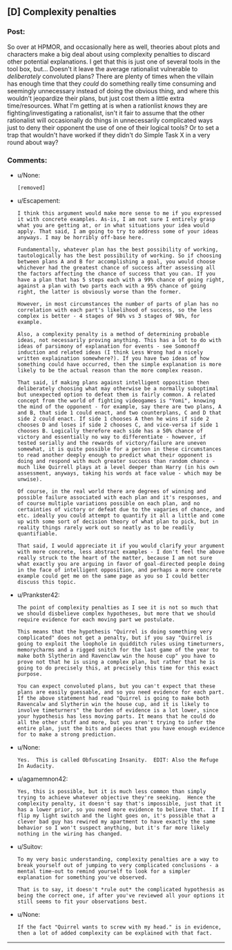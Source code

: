 ## [D] Complexity penalties

### Post:

So over at HPMOR, and occasionally here as well, theories about plots and characters make a big deal about using complexity penalties to discard other potential explanations. I get that this is just one of several tools in the tool box, but... Doesn't it leave the average rationalist vulnerable to *deliberately* convoluted plans? There are plenty of times when the villain has enough time that they *could* do something really time consuming and seemingly unnecessary instead of doing the obvious thing, and where this wouldn't jeopardize their plans, but just cost them a little extra time/resources. What I'm getting at is when a rationlist *knows* they are fighting/investigating a rationalist, isn't it fair to assume that the other rationalist will occasionally do things in unnecessarily complicated ways just to deny their opponent the use of one of their logical tools? Or to set a trap that wouldn't have worked if they didn't do Simple Task X in a very round about way?

### Comments:

- u/None:
  ```
  [removed]
  ```

- u/Escapement:
  ```
  I think this argument would make more sense to me if you expressed it with concrete examples. As-is, I am not sure I entirely grasp what you are getting at, or in what situations your idea would apply. That said, I am going to try to address some of your ideas anyways. I may be horribly off-base here.

  Fundamentally, whatever plan has the best possibility of working, tautologically has the best possibility of working. So if choosing between plans A and B for accomplishing a goal, you would choose whichever had the greatest chance of success after assessing all the factors affecting the chance of success that you can. If you have a plan that has 5 steps each with a 99% chance of going right, against a plan with two parts each with a 95% chance of going right, the latter is obviously worse than the former. 

  However, in most circumstances the number of parts of plan has no correlation with each part's likelihood of success, so the less complex is better - 4 stages of 98% vs 3 stages of 98%, for example. 

  Also, a complexity penalty is a method of determining probable ideas, not necessarily proving anything. This has a lot to do with ideas of parsimony of explanation for events - see Somonoff induction and related ideas (I think Less Wrong had a nicely written explaination somewhere?). If you have two ideas of how something could have occurred, then the simple explanation is more likely to be the actual reason than the more complex reason.

  That said, if making plans against intelligent opposition then deliberately choosing what may otherwise be a normally suboptimal but unexpected option to defeat them is fairly common. A related concept from the world of fighting videogames is "Yomi", knowing the mind of the opponent - for example, say there are two plans, A and B, that side 1 could enact, and two counterplans, C and D that side 2 could enact. If side 1 chooses A then he wins if side 2 chooses D and loses if side 2 chooses C, and vice-versa if side 1 chooses B. Logically therefore each side has a 50% chance of victory and essentially no way to differentiate - however, if tested serially and the rewards of victory/failure are uneven somewhat, it is quite possible for a person in these circumstances to read another deeply enough to predict what their opponent is doing and respond with much greater success than random chance - much like Quirrell plays at a level deeper than Harry (in his own assessment, anyways, taking his words at face value - which may be unwise).

  Of course, in the real world there are degrees of winning and possible failure associated with each plan and it's responses, and of course multiple variations possible on each plan, and no certainties of victory or defeat due to the vagaries of chance, and etc. ideally you could attempt to quantify it all a little and come up with some sort of decision theory of what plan to pick, but in reality things rarely work out so neatly as to be readily quantifiable. 

  That said, I would appreciate it if you would clarify your argument with more concrete, less abstract examples - I don't feel the above really struck to the heart of the matter, because I am not sure what exactly you are arguing in favor of goal-directed people doing in the face of intelligent opposition, and perhaps a more concrete example could get me on the same page as you so I could better discuss this topic.
  ```

- u/Prankster42:
  ```
  The point of complexity penalties as I see it is not so much that we should disbelieve complex hypotheses, but more that we should require evidence for each moving part we postulate.

  This means that the hypothesis "Quirrel is doing something very complicated" does not get a penalty, but if you say "Quirrel is going to exploit the loophole in quidditch rules using timeturners, memorycharms and a rigged snitch for the last game of the year to make both Slytherin and Ravenclaw win the house cup" you have to prove not that he is using a complex plan, but rather that he is going to do precisely this, at precisely this time for this exact purpose.

  You can expect convoluted plans, but you can't expect that these plans are easily guessable, and so you need evidence for each part. If the above statement had read "Quirrel is going to make both Ravencalw and Slytherin win the house cup, and it is likely to involve timeturners" the burden of evidence is a lot lower, since your hypothesis has less moving parts. It means that he could do all the other stuff and more, but you aren't trying to infer the entire plan, just the bits and pieces that you have enough evidence for to make a strong prediction.
  ```

- u/None:
  ```
  Yes.  This is called Obfuscating Insanity.  EDIT: Also the Refuge In Audacity.
  ```

- u/agamemnon42:
  ```
  Yes, this is possible, but it is much less common than simply trying to achieve whatever objective they're seeking.  Hence the complexity penalty, it doesn't say that's impossible, just that it has a lower prior, so you need more evidence to believe that.  If I flip my light switch and the light goes on, it's possible that a clever bad guy has rewired my apartment to have exactly the same behavior so I won't suspect anything, but it's far more likely nothing in the wiring has changed.
  ```

- u/Suitov:
  ```
  To my very basic understanding, complexity penalties are a way to break yourself out of jumping to very complicated conclusions - a mental time-out to remind yourself to look for a simpler explanation for something you've observed.

  That is to say, it doesn't *rule out* the complicated hypothesis as being the correct one, if after you've reviewed all your options it still seems to fit your observations best.
  ```

- u/None:
  ```
  If the fact "Quirrel wants to screw with my head." is in evidence, then a lot of added complexity can be explained with that fact.
  ```

---

